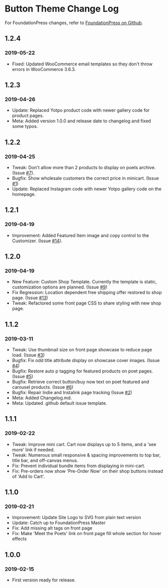 # Button Theme Change Log
For FoundationPress changes, refer to [FoundationPress on Github](https://github.com/olefredrik/FoundationPress/).

## 1.2.4
### 2019-05-22
* Fixed: Updated WooCommerce email templates so they don't throw errors in WooCommerce 3.6.3.

## 1.2.3
### 2019-04-26
* Update: Replaced Yotpo product code with newer gallery code for product pages.
* Meta: Added version 1.0.0 and release date to changelog and fixed some typos.

## 1.2.2
### 2019-04-25
* Tweak: Don't allow more than 2 products to display on poets archive. (Issue [#7](https://github.com/buttonpoetry/Button-Theme-2018/issues/7)).
* Bugfix: Show wholesale customers the correct price in minicart. (Issue [#1](https://github.com/buttonpoetry/Button-Theme-2018/issues/1))
* Update: Replaced Instagram code with newer Yotpo gallery code on the homepage.

## 1.2.1
### 2019-04-19
* Improvement: Added Featured Item image and copy control to the Customizer. (Issue [#14](https://github.com/buttonpoetry/Button-Theme-2018/issues/14)).
 
## 1.2.0
### 2019-04-19
* New Feature: Custom Shop Template. Currently the template is static, customization options are planned. (Issue [#9](https://github.com/buttonpoetry/Button-Theme-2018/issues/9))
* Fix Regression: Location dependent free shipping offer restored to shop page. (Issue [#13](https://github.com/buttonpoetry/Button-Theme-2018/issues/13))
* Tweak: Refactored some front page CSS to share styling with new shop page.

## 1.1.2
### 2019-03-11
* Tweak: Use thumbnail size on front page showcase to reduce page load. (Issue [#3](https://github.com/buttonpoetry/Button-Theme-2018/issues/3))
* Bugfix: Fix odd title attribute display on showcase cover images. (Issue [#4](https://github.com/buttonpoetry/Button-Theme-2018/issues/4))
* Bugfix: Restore auto p tagging for featured products on poet pages. (Issue [#5](https://github.com/buttonpoetry/Button-Theme-2018/issues/5))
* Bugfix: Retrieve correct button/buy now text on poet featured and carousel products. (Issue [#6](https://github.com/buttonpoetry/Button-Theme-2018/issues/6))
* Bugfix: Repair Indie and Instalink page tracking (Issue [#2](https://github.com/buttonpoetry/Button-Theme-2018/issues/2#issue-414327359))
* Meta: Added Changelog.md.
* Meta: Updated .github default issue template.

## 1.1.1
### 2019-02-22 
* Tweak: Improve mini cart. Cart now displays up to 5 items, and a 'see more' link if needed.
* Tweak: Numerous small responsive & spacing improvements to top bar, title bar, and off-canvas menus.
* Fix: Prevent individual bundle items from displaying in mini-cart.
* Fix: Pre-orders now show 'Pre-Order Now' on their shop buttons instead of 'Add to Cart'.

## 1.1.0
### 2019-02-21
* Improvement: Update Site Logo to SVG from plain text version
* Update: Catch up to FoundationPress Master
* Fix: Add missing alt tags on front page
* Fix: Make 'Meet the Poets' link on front page fill whole section for hover effects

## 1.0.0
### 2019-02-15
* First version ready for release.